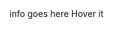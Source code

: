 info goes here
Hover itㅤ[<img src="https://www.wppluginsforyou.com/wp-content/uploads/2020/05/tooltips.png" width="15px" />
](## "Code preview syntax was generated using gh-linguist-preview")
